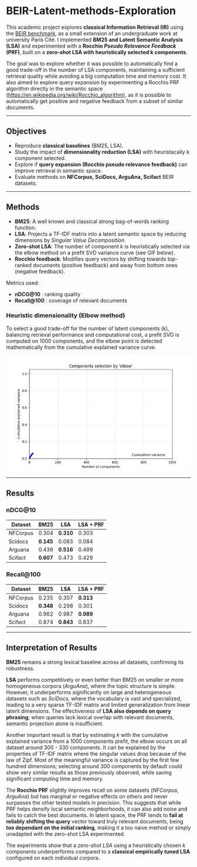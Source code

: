 # BEIR-Latent-methods-Exploration
This academic project explores **classical Information Retrieval (IR)** using the [BEIR benchmark](https://github.com/beir-cellar/beir), as a small extension of
an undergraduate work at university Paris Cité.
I implemented **BM25 and Latent Semantic Analysis (LSA)** and experimented with a **Rocchio *Pseudo Relevance Feedback* (PRF)**, built on a **zero-shot LSA with heuristically selected k components**.

The goal was to explore whether it was possible to automatically find a good trade-off in the number of LSA components, maintaining a sufficient retrieval quality while 
avoiding a big computation time and memory cost. It also aimed to explore query expansion by experimenting a Rocchio PRF algorithm directly in the semantic space (https://en.wikipedia.org/wiki/Rocchio_algorithm), as it is possible to automatically get positive and negative feedback from a subset of similar documents. 

---

## Objectives
- Reproduce **classical baselines** (BM25, LSA).  
- Study the impact of **dimensionality reduction (LSA)** with heuristacally k component selected.
- Explore if **query expansion (Rocchio pseudo relevance feedback)** can improve retrieval in semantic space.
- Evaluate methods on **NFCorpus, SciDocs, ArguAna, Scifact**  BEIR datasets.  

---

## Methods
- **BM25**: A well known and classical strong bag-of-words ranking function.  
- **LSA**: Projects a TF-IDF matrix into a latent semantic space by reducing dimensions by *Singular Value Decomposition*.
- **Zero-shot LSA**: The number of component *k* is heuristically selected via the elbow method on a prefit SVD variance curve (see GIF below).
- **Rocchio feedback**: Modifies query vectors by shifting towards top-ranked documents (positive feedback) and away from bottom ones (negative feedback). 
 

Metrics used:
- **nDCG@10** : ranking quality  
- **Recall@100** : coverage of relevant documents  

### Heuristic dimensionality (Elbow method)

To select a good trade-off for the number of latent components (k), balancing retrieval performance and computational cost,
a prefit SVD is computed on 1000 components, and the elbow point is detected mathematically from the cumulative explained variance curve.


<img src="elbow.gif" width="600"/>



---

## Results

### nDCG@10
| Dataset           |   BM25  |  LSA   | LSA + PRF |        
|-------------------|------|--------|-----------|
| NFCorpus          | 0.304 | **0.310** | 0.303 |
| Scidocs           | **0.145** | 0.083 | 0.084 |
| Arguana           | 0.436 | **0.516** | 0.499 |
| Scifact           | **0.607** | 0.473 | 0.429 |


### Recall@100
| Dataset           |  BM25  |  LSA   | LSA + PRF |
|-------------------|--------|--------|-----------|
| NFCorpus          | 0.235 | 0.307 | **0.313** |
| Scidocs           | **0.348** | 0.298 | 0.301 |
| Arguana           | 0.962 | 0.987 | **0.989** |
| Scifact           | 0.874 | **0.843** | 0.837 |

---

## Interpretation of Results

**BM25** remains a strong lexical baseline across all datasets, confirming its robustness.  

**LSA** performs competitively or even better than BM25 on smaller or more homogeneous corpora (*ArguAna*), where the topic structure is simple.  
However, it underperforms significantly on large and heterogeneous datasets such as *SciDocs*, where the vocabulary is vast and specialized, leading to a very sparse TF-IDF matrix and limited generalization from linear latent dimensions.  The effectiveness of **LSA also depends on query phrasing**; when queries lack lexical overlap with relevant documents, semantic projection alone is insufficient.

Another important result is that by estimating *k* with the cumulative explained variance from a 1000 components prefit, the elbow occurs on all dataset around 300 - 330 components. It can be explained by the properties of TF-IDF matrix where the singular values drop because of the law of Zipf. Most of the meaningful variance is captured by the first few hundred dimensions; selecting around 300 components by default could show very similar results as those previously observed, while saving significant computing time and memory. 

The **Rocchio PRF** slightly improves recall on some datasets (*NFCorpus*, *ArguAna*) but has marginal or negative effects on others and never surpasses the other tested models in precision. This suggests that while PRF helps densify local semantic neighborhoods, it can also add noise and fails to catch the best documents. 
In latent space, the PRF tends to **fail at reliably shifting the query** vector toward truly relevant documents, being **too dependant on the initial ranking**, making it a too naive method or simply unadapted with the zero-shot LSA experimented. 

The experiments show that a *zero-shot LSA* using a heuristically chosen *k* components underperforms compared to a **classical empirically tuned LSA** configured on each individual corpora.
